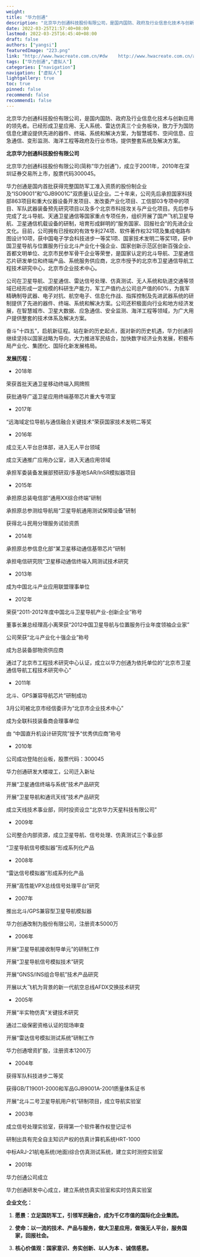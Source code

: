 ```yaml
---
weight: 
title: "华力创通"
description: "北京华力创通科技股份有限公司，是国内国防、政府及行业信息化技术与创新应用的领先者。已经形成卫星应用、无人系统、雷达仿真三个业务板块，致力于为国防信息化建设提供先进的器件、终端、系统和解决方案，为智慧城市、空间信息、应急通信、变形监测、海洋工程等政府及行业市场，提供整套系统及解决方案。"
date: 2022-03-25T21:57:40+08:00
lastmod: 2022-03-25T16:45:40+08:00
draft: false
authors: ["yangsi"]
featuredImage: "223.png"
link: "http://www.hwacreate.com.cn/#dw    http://www.hwacreate.com.cn/about.aspx?BaseInfoCateId=62&CateId=57#dw"
tags: ["华力创通","虚拟人"]
categories: ["navigation"]
navigation: ["虚拟人"]
lightgallery: true
toc: true
pinned: false
recommend: false
recommend1: false
---
```


北京华力创通科技股份有限公司，是国内国防、政府及行业信息化技术与创新应用的领先者。已经形成卫星应用、无人系统、雷达仿真三个业务板块，致力于为国防信息化建设提供先进的器件、终端、系统和解决方案，为智慧城市、空间信息、应急通信、变形监测、海洋工程等政府及行业市场，提供整套系统及解决方案。

**北京华力创通科技股份有限公司**  

北京华力创通科技股份有限公司(简称“华力创通”)，成立于2001年，2010年在深圳证券交易所上市，股票代码300045。

华力创通是国内首批获得完整国防军工准入资质的股份制企业及“ISO9001”和“GJB9001C"双质量认证企业。二十年来，公司先后承担国家科技部863项目和重大仪器设备开发项目、发改委产业化项目、工信部03专项中的项目、军队武器装备预先研究项目以及多个北京市科技攻关与产业化项目。先后参与完成了北斗导航、天通卫星通信等国家重点专项任务，组织开展了国产飞机卫星导航、卫星通信机载设备的研制，培育形成鲜明的“服务国家、回报社会”的先进企业文化。目前，公司拥有已授权的有效专利274项、软件著作权321项及集成电路布图设计10项，获中国电子学会科技进步一等奖1项、国家技术发明二等奖1项，获中国卫星导航与位置服务行业北斗产业化十强企业、国家创新示范区创新百强企业、首都文明单位、北京市民参军骨干企业等荣誉，是国家认定的北斗导航、卫星通信芯片研发单位和终端产品、系统服务供应商，北京市授予的北京市卫星通信导航工程技术研究中心，北京市企业技术中心。

公司在卫星导航、卫星通信、雷达信号处理、仿真测试、无人系统和轨道交通等领域已经形成一定规模的科研生产能力，军工产值约占公司总产值的60%，为我军精确制导武器、电子对抗、航空电子、信息化作战、指挥控制及先进武器系统的研制提供了先进的器件、终端、系统和解决方案。公司还积极面向行业和地方经济发展，在智慧城市、卫星大数据、应急通信、安全监测、海洋工程等领域，为广大用户提供整套的技术体系及解决方案。

奋斗“十四五”，启航新征程。站在新的历史起点，面对新的历史机遇，华力创通将继续坚持以国家战略为导向，大力推进军民结合，加快数字经济业务发展，积极布局产业化、集团化、国际化新发展格局。

**发展历程：**

- 2018年

荣获首批天通卫星移动终端入网牌照

获批通导广遥卫星应用终端基带芯片重大专项室

- 2017年

“远海域定位导航与通信融合关键技术”荣获国家技术发明二等奖

- 2016年

成立无人平台总体部，进入无人平台领域

成立天通推广应用办公室，进入天通应用领域

承担军委装备发展部预研双/多基地SAR/InSR模拟器项目

- 2015年

承担原总装电信部“通用XX综合终端”研制

承担原总参测绘导航局“卫星导航通用测试保障设备”研制

获得北斗民用分理服务试验资质

- 2014年

承担原总参信息化部“某卫星移动通信基带芯片”研制

承担电信研究院“卫星移动通信终端入网测试技术研究

- 2013年

成为中国北斗产业应用联盟理事单位

- 2012年

荣获“2011-2012年度中国北斗卫星导航产业-创新企业”称号

董事长兼总经理高小离荣获“2012中国卫星导航与位置服务行业年度领袖企业家”

公司荣获“北斗产业化十强企业”称号

成为总装备部物资供应商

通过了北京市工程技术研究中心认证，成立以华力创通为依托单位的“北京市卫星通信导航工程技术研究中心”

- 2011年

北斗、GPS兼容导航芯片”研制成功

3月公司被北京市经信委评为“北京市企业技术中心”

成为全联科技装备商会理事单位

由 “中国直升机设计研究院”授予“优秀供应商”称号

- 2010年

公司成功登陆创业板，股票代码：300045

华力创通研发大楼竣工，公司迁入新址

开展“卫星通信终端与系统”技术产品研究

开展“卫星导航和通讯天线”技术产品研究

成立天线技术事业部，同时投资设立“北京华力天星科技有限公司”

- 2009年

公司整合内部资源，成立卫星导航、信号处理、仿真测试三个事业部

“卫星导航信号模拟器”形成系列化产品

- 2008年

“雷达信号模拟器”形成系列化产品

开展“高性能VPX总线信号处理平台”研究

- 2007年

推出北斗/GPS兼容型卫星导航模拟器

华力创通改制为股份有限公司，注册资本5000万

- 2006年

开展“卫星导航接收制导单元”的研制工作

开展“卫星导航信号模拟技术”研究

开展“GNSS/INS组合导航”技术产品研究

开展以大飞机为背景的新一代航空总线AFDX交换技术研究

- 2005年

开展“半实物仿真”关键技术研究

通过二级保密资格认证的现场审查

开展“雷达信号模拟测试系统”研制工作

华力创通增资扩股，注册资本1200万

- 2004年

获得军队科技进步二等奖

获得GB/T19001-2000和军品GJB9001A-2001质量体系证书

开展“北斗二号卫星导航用户机”研制项目，成立导航实验室

- 2003年

成立信号处理实验室，获得第一个软件著作权登记证书

研制出具有完全自主知识产权的仿真计算机系统HRT-1000

中标ARJ-21航电系统(地面)综合仿真测试系统，建立实时测控实验室

- 2001年

华力创通公司成立

华力创通研发中心成立，建立系统仿真实验室和实时仿真实验室

**企业文化：**

1. **愿景：立足国防军工，引领军民融合，成为千亿市值的国际化企业集团。**             

2. **使命：以一流的技术、产品与服务，做大卫星应用，做强无人平台，服务国家，回报社会。**
3. **核心价值观：国家意识、务实创新、以人为本 、诚信感恩。**            
